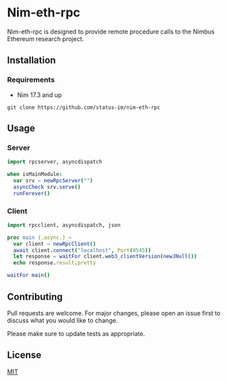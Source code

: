 # Nim-eth-rpc

Nim-eth-rpc is designed to provide remote procedure calls to the Nimbus Ethereum research project.

## Installation

### Requirements
* Nim 17.3 and up

`git clone https://github.com/status-im/nim-eth-rpc`

## Usage

### Server

```nim
import rpcserver, asyncdispatch

when isMainModule:
  var srv = newRpcServer("")
  asyncCheck srv.serve()
  runForever()
```

### Client

```nim
import rpcclient, asyncdispatch, json

proc main {.async.} =
  var client = newRpcClient()
  await client.connect("localhost", Port(8545))
  let response = waitFor client.web3_clientVersion(newJNull())
  echo response.result.pretty

waitFor main()

```

## Contributing
Pull requests are welcome. For major changes, please open an issue first to discuss what you would like to change.

Please make sure to update tests as appropriate.

## License
[MIT](https://choosealicense.com/licenses/mit/)